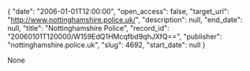 {
  "date": "2006-01-01T12:00:00", 
  "open_access": false, 
  "target_url": "http://www.nottinghamshire.police.uk/", 
  "description": null, 
  "end_date": null, 
  "title": "Nottinghamshire Police", 
  "record_id": "20060101T120000/W159EdQ1HMcqfbd9qhJXfQ==", 
  "publisher": "nottinghamshire.police.uk", 
  "slug": 4692, 
  "start_date": null
}

None